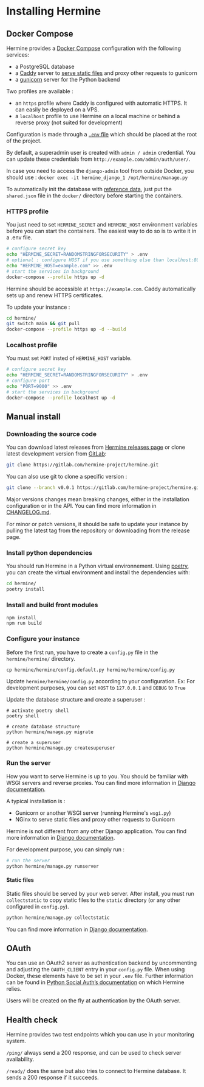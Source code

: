<!---  
SPDX-FileCopyrightText: Hermine team <hermine@inno3.fr> 
SPDX-License-Identifier: CC-BY-4.0
-->

# Installing Hermine

## Docker Compose

Hermine provides a [Docker Compose](https://docs.docker.com/compose/) configuration with the
following services:
* a PostgreSQL database
* a [Caddy](https://caddyserver.com/) server to
[serve static files](https://docs.djangoproject.com/en/4.1/howto/static-files/deployment/)
and proxy other requests to gunicorn
* a [gunicorn](https://gunicorn.org/) server for the Python backend

Two profiles are available :
* an `https` profile where Caddy is configured with automatic HTTPS. It can easily be
deployed on a VPS.
* a `localhost` profile to use Hermine on a local machine or behind a reverse proxy (not suited for development) 

Configuration is made through a [`.env` file](https://github.com/bkeepers/dotenv) which should be
placed at the root of the project.

By default, a superadmin user is created with `admin / admin` credential.
You can update these credentials from `http://example.com/admin/auth/user/`.

In case you need to access the `django-admin` tool from outside Docker, you should use :
`docker exec -it hermine_django_1 /opt/hermine/manage.py`

To automatically init the database with [reference data](reference_data.md), just put the `shared.json` file in the `docker/` directory
before starting the containers.

### HTTPS profile

You just need to set `HERMINE_SECRET` and `HERMINE_HOST` environment variables before
you can start the containers. The easiest way to do so is to
write it in a .env file.

```bash
# configure secret key
echo "HERMINE_SECRET=RANDOMSTRINGFORSECURITY" > .env
# optional : configure HOST if you use something else than localhost:80
echo "HERMINE_HOST=example.com" >> .env
# start the services in background
docker-compose --profile https up -d
```

Hermine should be accessible at `https://example.com`. Caddy automatically sets up
and renew HTTPS certificates.

To update your instance : 

```bash
cd hermine/
git switch main && git pull
docker-compose --profile https up -d --build
```

### Localhost profile

You must set `PORT` insted of `HERMINE_HOST` variable.

```bash
# configure secret key
echo "HERMINE_SECRET=RANDOMSTRINGFORSECURITY" > .env
# configure port
echo "PORT=9000" >> .env
# start the services in background
docker-compose --profile localhost up -d
```

## Manual install

### Downloading the source code

You can download latest releases from [Hermine releases page](https://gitlab.com/hermine-project/hermine/-/releases)
or clone latest development version from [GitLab](https://gitlab.com/hermine-project/hermine/-/tree/main):

```bash
git clone https://gitlab.com/hermine-project/hermine.git
```

You can also use git to clone a specific version :
    
```bash
git clone --branch v0.0.1 https://gitlab.com/hermine-project/hermine.git
```

Major versions changes mean breaking changes, either in the installation configuration or in the API.
You can find more information in [CHANGELOG.md](https://gitlab.com/hermine-project/hermine/-/blob/main/CHANGELOG.md).

For minor or patch versions, it should be safe to update your instance by pulling the latest tag from the repository or
downloading from the release page.

### Install python dependencies

You should run Hermine in a Python virtual environnement.
Using [poetry](https://python-poetry.org/docs/), you can create the
virtual environment and install the dependencies with:

```bash
cd hermine/
poetry install
```

### Install and build front modules

```bash
npm install
npm run build
```

### Configure your instance

Before the first run, you have to create a `config.py` file in the `hermine/hermine/` directory.

```
cp hermine/hermine/config.default.py hermine/hermine/config.py
```
Update `hermine/hermine/config.py` according to your configuration.
Ex: For development purposes, you can set `HOST` to `127.0.0.1` and `DEBUG` to `True`

Update the database structure and create a superuser :
```
# activate poetry shell
poetry shell

# create database structure
python hermine/manage.py migrate

# create a superuser
python hermine/manage.py createsuperuser
```

### Run the server

How you want to serve Hermine is up to you. You should be familiar with WSGI servers and reverse proxies. You can find more information in
[Django documentation](https://docs.djangoproject.com/en/4.1/howto/deployment/wsgi/gunicorn/).

A typical installation is :

* Gunicorn or another WSGI server (running Hermine's `wsgi.py`) 
* NGinx to serve static files and proxy other requests to Gunicorn

Hermine is not different from any other Django application. You can find more information in [Django documentation](https://docs.djangoproject.com/en/4.1/howto/deployment/).

For development purpose, you can simply run :

```bash
# run the server 
python hermine/manage.py runserver
```

#### Static files

Static files should be served by your web server. After
install, you must run `collectstatic` to copy static files to the `static`
directory (or any other configured in `config.py`).

```bash
python hermine/manage.py collectstatic
```

You can find more information in [Django documentation](https://docs.djangoproject.com/en/4.1/howto/static-files/deployment/).

## OAuth

You can use an OAuth2 server as authentication backend by uncommenting and 
adjusting  the `OAUTH_CLIENT` entry in your `config.py` file. When using Docker, 
these elements have to be set in your `.env` file.  Further information
can be found in [Python Social Auth’s documentation](https://python-social-auth.readthedocs.io/en/latest/configuration/django.html) 
on which Hermine relies.

Users will be created on the fly at authentication by the OAuth server.


## Health check

Hermine provides two test endpoints which you can use in your monitoring system.

`/ping/` always send a 200 response, and can be used to check server availability.

`/ready/` does the same but also tries to connect to Hermine database. It sends a 200 response if it succeeds.

